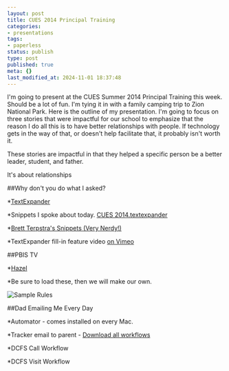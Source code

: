 ```yaml
---
layout: post
title: CUES 2014 Principal Training
categories:
- presentations
tags:
- paperless
status: publish
type: post
published: true
meta: {}
last_modified_at: 2024-11-01 18:37:48
---
```


I'm going to present at the CUES Summer 2014 Principal Training this week. Should be a lot of fun. I'm tying it in with a family camping trip to Zion National Park. Here is the outline of my presentation. I'm going to focus on three stories that were impactful for our school to emphasize that the reason I do all this is to have better relationships with people. If technology gets in the way of that, or doesn't help facilitate that, it probably isn't worth it.


These stories are impactful in that they helped a specific person be a better leader, student, and father.


It's about relationships


##Why don't you do what I asked?



*[TextExpander](http://smilesoftware.com/TextExpander/index.html)


*Snippets I spoke about today. 
[CUES 2014.textexpander](http://jethrojones.com/assets/CUES-2014.textexpander)


*[Brett Terpstra's Snippets (Very Nerdy!)](http://brettterpstra.com/projects/te-tools/)


*TextExpander fill-in feature video 
[on Vimeo](http://vimeo.com/44456425)


##PBIS TV



*[Hazel](http://www.noodlesoft.com/hazel.php)


*Be sure to load these, then we will make our own. 

![Sample Rules](http://jethrojones.com/assets/sample-rules.png)


##Dad Emailing Me Every Day



*Automator - comes installed on every Mac.


*Tracker email to parent - 
[Download all workflows](http://jethrojones.com/assets/cues-automator.zip)


*DCFS Call Workflow


*DCFS Visit Workflow

